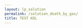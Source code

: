 ```yaml
---
layout: lp_solution
permalink: /solution_death_by_gas/
title: TEST KOL
---
```


<!DOCTYPE html>
<html>
<head>
<title></title>
<meta charset="utf-8">
<meta name="generator" content="KickoffLabs">
<meta name="robots" content="index, follow">
<style>
  *{margin:0;padding:0;}
  html{overflow:hidden;}
  #full_kickoffpage{position:absolute;width:100%;height:100%;}
  iframe{height:100%;width:100%;border:none;}
</style>
</head>
<body>
  <!-- BEGIN KICKOFFLABS EMBED CODE -->
  <div id='full_kickoffpage'></div>
  <script type="text/javascript">
  (function(doc, el) {
  var script_is_loaded = false;
  var s = doc.createElement(el);
  s.src = 'https://kickoffpages-kickofflabs.netdna-ssl.com/pages/1.9.0/kol_embed_page.js';
  s.onload = s.onreadystatechange = function() {
  var rs = this.readyState; if (script_is_loaded) return; if (rs) if (rs != 'complete') if (rs != 'loaded')  return;
  script_is_loaded = true;
  try { KOL_Embed_Page.makeFrame({container_id: 'full_kickoffpage', height: '100%', width: '100%', page_id: 93160}); } catch (e) {}};
  var scr = doc.getElementsByTagName(el)[0], par = scr.parentNode; par.insertBefore(s, scr);
  })(document, 'script');</script>
  <!-- END KICKOFFLABS EMBED CODE -->
</body>
</html>